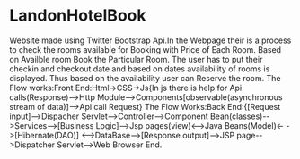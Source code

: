 # LandonHotelBook
Website made using Twitter Bootstrap Api.In the Webpage their is a process to check the rooms available for Booking with Price of Each Room.
Based on Availble room Book the Particular Room.
The user has to put their checkin and checkout date and based on dates availability of rooms is displayed.
Thus based on the availability user can Reserve the room.
The Flow works:Front End:Html->CSS->Js{In js there is help for Api calls(Response)-->Http Module-->Components[observable(asynchronous stream of data)]-->Api call Request}
The Flow Works:Back End:{[Request input]-->Dispacher Servlet-->Controller-->Component Bean(classes)-->Services-->[Business Logic]-->Jsp pages(view)<-->Java Beans(Model)<-                 ->[Hibernate(DAO)] <-->DataBase-->[Response output]-->JSP page-->Dispatcher Servlet-->Web Browser
End.
